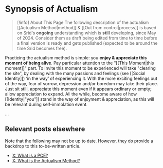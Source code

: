 # Synopsis of Actualism

>[!info]  About This Page
> The following description of the actualism [[Actualism Method|method]] & [[Out from control|process]] is based on Srid's **ongoing** understanding which is **still** developing, since May of 2024. Consider them as draft being edited from time to time before a final version is ready and gets published (expected to be around the time Srid becomes free).

Practicing the actualism method is simple: you **enjoy & appreciate this moment of being alive**. Pay particular attention to the "[[This Moment|this moment]]" part. To invite this moment to be experienced will take "clearing the site", by dealing with the many passions and feelings (see [[Social Identity]]) ‘in the way’ of experiencing it. With the more exciting feelings out of the way, fear of sorrow, depression and/or boredom may take their place. Just sit still, appreciate this moment even if it appears ordinary or empty; allow appreciation to expand. All the while, become aware of how [[Identity|"you"]] stand in the way of enjoyment & appreciation, as this will be relevant during self-immolation event.

...

## Relevant posts elsewhere

Note that the following may not be up to date. However, they do provide a backdrop to this to-be-written article.

- [X: What is a PCE?](https://x.com/sridca/article/1862587658452525148)
- [X: What is the Actualism Method?](https://x.com/sridca/article/1858213989257543840)
